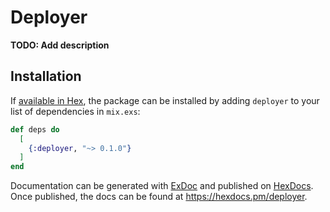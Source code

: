 # Deployer

**TODO: Add description**

## Installation

If [available in Hex](https://hex.pm/docs/publish), the package can be installed
by adding `deployer` to your list of dependencies in `mix.exs`:

```elixir
def deps do
  [
    {:deployer, "~> 0.1.0"}
  ]
end
```

Documentation can be generated with [ExDoc](https://github.com/elixir-lang/ex_doc)
and published on [HexDocs](https://hexdocs.pm). Once published, the docs can
be found at <https://hexdocs.pm/deployer>.

